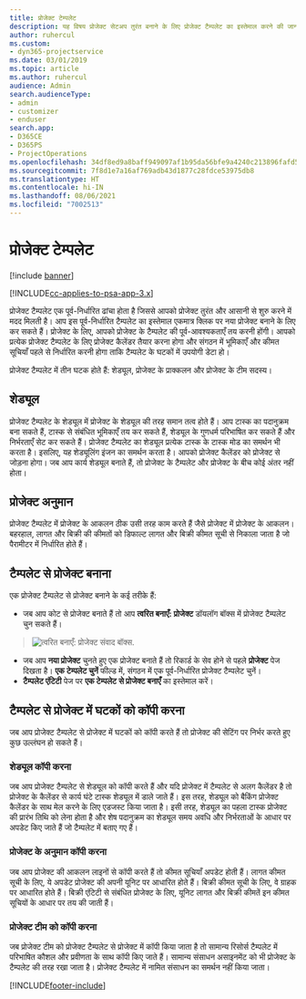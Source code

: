 ```yaml
---
title: प्रोजेक्ट टेम्पलेट
description: यह विषय प्रोजेक्ट सेटअप तुरंत बनाने के लिए प्रोजेक्ट टैम्पलेट का इस्तेमाल करने की जानकारी देता है।
author: ruhercul
ms.custom:
- dyn365-projectservice
ms.date: 03/01/2019
ms.topic: article
ms.author: ruhercul
audience: Admin
search.audienceType:
- admin
- customizer
- enduser
search.app:
- D365CE
- D365PS
- ProjectOperations
ms.openlocfilehash: 34df8ed9a8baff949097af1b95da56bfe9a4240c213896fafd5c7dcfcf580b6c
ms.sourcegitcommit: 7f8d1e7a16af769adb43d1877c28fdce53975db8
ms.translationtype: HT
ms.contentlocale: hi-IN
ms.lasthandoff: 08/06/2021
ms.locfileid: "7002513"
---
```

# <a name="project-templates"></a>प्रोजेक्ट टेम्पलेट 

[!include [banner](../includes/psa-now-project-operations.md)]

[!INCLUDE[cc-applies-to-psa-app-3.x](../includes/cc-applies-to-psa-app-3x.md)]

प्रोजेक्ट टैम्पलेट एक पूर्व-निर्धारित ढांचा होता है जिससे आपको प्रोजेक्ट तुरंत और आसानी से शुरु करने में मदद मिलती है। आप इस पूर्व-निर्धारित टैम्पलेट का इस्तेमाल एकमात्र क्लिक पर नया प्रोजेक्ट बनाने के लिए कर सकते हैं। प्रोजेक्ट के लिए, आपको प्रोजेक्ट के टैम्पलेट की पूर्व-आवश्यकताएँ तय करनी होंगी। आपको प्रत्येक प्रोजेक्ट टैम्पलेट के लिए प्रोजेक्ट कैलेंडर तैयार करना होगा और संगठन में भूमिकाएँ और कीमत सूचियाँ पहले से निर्धारित करनी होगा ताकि टैम्पलेट के घटकों में उपयोगी डेटा हो।

प्रोजेक्ट टैम्पलेट में तीन घटक होते हैं: शेड्यूल, प्रोजेक्ट के प्राक्कलन और प्रोजेक्ट के टीम सदस्य।

## <a name="schedule"></a>शेड्यूल

प्रोजेक्ट टैम्पलेट के शेड्यूल में प्रोजेक्ट के शेड्यूल की तरह समान तत्व होते हैं। आप टास्क का पदानुक्रम बना सकते हैं, टास्क से संबंधित भूमिकाएँ तय कर सकते हैं, शेड्यूल के गुणधर्म परिभाषित कर सकते हैं और निर्भरताएँ सेट कर सकते हैं। प्रोजेक्ट टैम्पलेट का शेड्यूल प्रत्येक टास्क के टास्क मोड का समर्थन भी करता है। इसलिए, यह शेड्यूलिंग इंजन का समर्थन करता है। आपको प्रोजेक्ट कैलेंडर को प्रोजेक्ट से जोड़ना होगा। जब आप कार्य शेड्यूल बनाते हैं, तो प्रोजेक्ट के टैम्पलेट और प्रोजेक्ट के बीच कोई अंतर नहीं होता।

## <a name="project-estimates"></a>प्रोजेक्ट अनुमान

प्रोजेक्ट टैम्पलेट में प्रोजेक्ट के आकलन ठीक उसी तरह काम करते हैं जैसे प्रोजेक्ट में प्रोजेक्ट के आकलन। बहरहाल, लागत और बिक्री की कीमतों को डिफाल्ट लागत और बिक्री कीमत सूची से निकाला जाता है जो पैरामीटर में निर्धारित होते हैं।

## <a name="creating-a-project-from-a-template"></a>टैम्पलेट से प्रोजेक्ट बनाना
 
एक प्रोजेक्ट टैम्पलेट से प्रोजेक्ट बनाने के कई तरीके हैं:

- जब आप कोट से प्रोजेक्ट बनाते हैं तो आप **त्वरित बनाएँ: प्रोजेक्ट** डॉयलॉग बॉक्स में प्रोजेक्ट टैम्पलेट चुन सकते हैं।

> ![त्वरित बनाएँ: प्रोजेक्ट संवाद बॉक्स.](media/project-11.png)

- जब आप **नया प्रोजेक्ट** चुनते हुए एक प्रोजेक्ट बनाते हैं तो रिकार्ड के सेव होने से पहले **प्रोजेक्ट** पेज दिखता है। **एक टेम्पलेट चुनें** फील्ड में, संगठन में एक पूर्व-निर्धारित प्रोजेक्ट टैम्पलेट चुनें।
- **टैम्पलेट एंटिटी** पेज पर **एक टेम्पलेट से प्रोजेक्ट बनाएँ** का इस्तेमाल करें।

## <a name="copying-components-of-template-to-project"></a>टैम्पलेट से प्रोजेक्ट में घटकों को कॉपी करना

जब आप प्रोजेक्ट टैम्पलेट से प्रोजेक्ट में घटकों को कॉपी करते हैं तो प्रोजेक्ट की सेटिंग पर निर्भर करते हुए कुछ उल्लंघन हो सकते हैं।

### <a name="copying-the-schedule"></a>शेड्यूल कॉपी करना

जब आप प्रोजेक्ट टैम्पलेट से शेड्यूल को कॉपी करते हैं और यदि प्रोजेक्ट में टैम्पलेट से अलग कैलेंडर है तो प्रोजेक्ट के कैलेंडर से कार्य घंटे टास्क शेड्यूल में डाले जाते हैं। इस तरह, शेड्यूल को बैकिंग प्रोजेक्ट कैलेंडर के साथ मेल करने के लिए एडजस्ट किया जाता है। इसी तरह, शेड्यूल का पहला टास्क प्रोजेक्ट की प्रारंभ तिथि को लेना होता है और शेष पदानुक्रम का शेड्यूल समय अवधि और निर्भरताओं के आधार पर अपडेट किए जाते हैं जो टैम्पलेट में बताए गए हैं। 

### <a name="copying-project-estimates"></a>प्रोजेक्ट के अनुमान कॉपी करना 

जब आप प्रोजेक्ट की आकलन लाइनों से कॉपी करते हैं तो कीमत सूचियाँ अपडेट होती हैं। लागत कीमत सूची के लिए, ये अपडेट प्रोजेक्ट की अपनी यूनिट पर आधारित होते हैं। बिक्री कीमत सूची के लिए, वे ग्राहक पर आधारित होते हैं। बिक्री एंटिटी से संबंधित प्रोजेक्ट के लिए, यूनिट लागत और बिक्री कीमतें इन कीमत सूचियों के आधार पर तय की जाती हैं।

### <a name="copying-a-project-team"></a>प्रोजेक्ट टीम को कॉपी करना

जब प्रोजेक्ट टीम को प्रोजेक्ट टैम्पलेट से प्रोजेक्ट में कॉपी किया जाता है तो सामान्य रिसोर्स टैम्पलेट में परिभाषित कौशल और प्रवीणता के साथ कॉपी किए जाते हैं। सामान्य संसाधन असाइनमेंट को भी प्रोजेक्ट के टैम्पलेट की तरह रखा जाता है। प्रोजेक्ट टैम्पलेट में नामित संसाधन का समर्थन नहीं किया जाता।


[!INCLUDE[footer-include](../includes/footer-banner.md)]